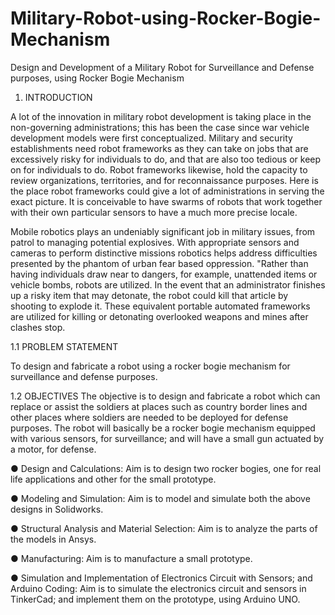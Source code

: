 # Military-Robot-using-Rocker-Bogie-Mechanism
Design and Development of a Military Robot for Surveillance and Defense purposes, using Rocker Bogie Mechanism

1.	INTRODUCTION                        
                    
A lot of the innovation in military robot development is taking place in the non-governing administrations; this has been the case since war vehicle development models were first conceptualized. Military and security establishments need robot frameworks as they can take on jobs that are excessively risky for individuals to do, and that are also too tedious or keep on for individuals to do. Robot frameworks likewise, hold the capacity to review organizations, territories, and for reconnaissance purposes. Here is the place robot frameworks could give a lot of administrations in serving the exact picture. It is conceivable to have swarms of robots that work together with their own particular sensors to have a much more precise locale.

Mobile robotics plays an undeniably significant job in military issues, from patrol to managing potential explosives. With appropriate sensors and cameras to perform distinctive missions robotics helps address difficulties presented by the phantom of urban fear based oppression. "Rather than having individuals draw near to dangers, for example, unattended items or vehicle bombs, robots are utilized. In the event that an administrator finishes up a risky item that may detonate, the robot could kill that article by shooting to explode it. These equivalent portable automated frameworks are utilized for killing or detonating overlooked weapons and mines after clashes stop. 

1.1	PROBLEM STATEMENT 

To design and fabricate a robot using a rocker bogie mechanism for surveillance and defense purposes.

1.2	OBJECTIVES
The objective is to design and fabricate a robot which can replace or assist the soldiers at places such as country border lines and other places where soldiers are needed to be deployed for defense purposes. The robot will basically be a rocker bogie mechanism equipped with various sensors, for surveillance; and will have a small gun actuated by a motor, for defense.

●	Design and Calculations: Aim is to design two rocker bogies, one for real life applications and other for the small prototype.

●	Modeling and Simulation: Aim is to model and simulate both the above designs in Solidworks.

●	Structural Analysis and Material Selection: Aim is to analyze the parts of the models in Ansys.

●	Manufacturing: Aim is to manufacture a small prototype.

●	Simulation and Implementation of Electronics Circuit with Sensors; and Arduino Coding: Aim is to simulate the electronics circuit and sensors in TinkerCad; and implement them on the prototype, using Arduino UNO.
